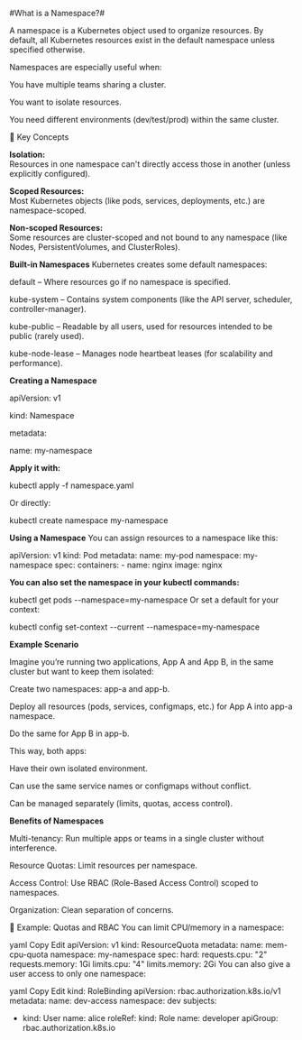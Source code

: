 #What is a Namespace?#

A namespace is a Kubernetes object used to organize resources. By default, all Kubernetes resources exist in the default namespace unless specified otherwise.

Namespaces are especially useful when:

You have multiple teams sharing a cluster.

You want to isolate resources.

You need different environments (dev/test/prod) within the same cluster.

🔹 Key Concepts

**Isolation:**  
Resources in one namespace can't directly access those in another (unless explicitly configured).

**Scoped Resources:**  
Most Kubernetes objects (like pods, services, deployments, etc.) are namespace-scoped.

**Non-scoped Resources:**  
Some resources are cluster-scoped and not bound to any namespace (like Nodes, PersistentVolumes, and ClusterRoles).

**Built-in Namespaces**
Kubernetes creates some default namespaces:

default – Where resources go if no namespace is specified.

kube-system – Contains system components (like the API server, scheduler, controller-manager).

kube-public – Readable by all users, used for resources intended to be public (rarely used).

kube-node-lease – Manages node heartbeat leases (for scalability and performance).

**Creating a Namespace**

apiVersion: v1

kind: Namespace

metadata:

  name: my-namespace
  
**Apply it with:**

kubectl apply -f namespace.yaml

Or directly:

kubectl create namespace my-namespace

**Using a Namespace**
You can assign resources to a namespace like this:

apiVersion: v1
kind: Pod
metadata:
  name: my-pod
  namespace: my-namespace
spec:
  containers:
    - name: nginx
      image: nginx
      
**You can also set the namespace in your kubectl commands:**

kubectl get pods --namespace=my-namespace
Or set a default for your context:

kubectl config set-context --current --namespace=my-namespace

**Example Scenario**

Imagine you’re running two applications, App A and App B, in the same cluster but want to keep them isolated:

Create two namespaces: app-a and app-b.

Deploy all resources (pods, services, configmaps, etc.) for App A into app-a namespace.

Do the same for App B in app-b.

This way, both apps:

Have their own isolated environment.

Can use the same service names or configmaps without conflict.

Can be managed separately (limits, quotas, access control).

**Benefits of Namespaces**

Multi-tenancy: Run multiple apps or teams in a single cluster without interference.

Resource Quotas: Limit resources per namespace.

Access Control: Use RBAC (Role-Based Access Control) scoped to namespaces.

Organization: Clean separation of concerns.

🔹 Example: Quotas and RBAC
You can limit CPU/memory in a namespace:

yaml
Copy
Edit
apiVersion: v1
kind: ResourceQuota
metadata:
  name: mem-cpu-quota
  namespace: my-namespace
spec:
  hard:
    requests.cpu: "2"
    requests.memory: 1Gi
    limits.cpu: "4"
    limits.memory: 2Gi
You can also give a user access to only one namespace:

yaml
Copy
Edit
kind: RoleBinding
apiVersion: rbac.authorization.k8s.io/v1
metadata:
  name: dev-access
  namespace: dev
subjects:
- kind: User
  name: alice
roleRef:
  kind: Role
  name: developer
  apiGroup: rbac.authorization.k8s.io

